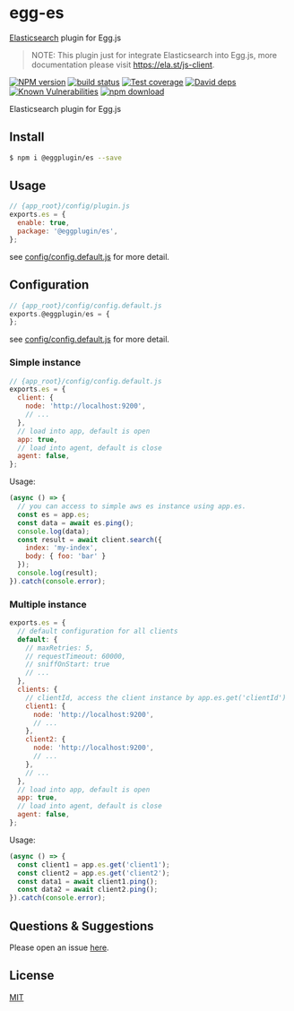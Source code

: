 # egg-es

[Elasticsearch](https://github.com/elastic/elasticsearch-js) plugin for Egg.js

> NOTE: This plugin just for integrate Elasticsearch into Egg.js, more documentation please visit https://ela.st/js-client.

[![NPM version][npm-image]][npm-url]
[![build status][travis-image]][travis-url]
[![Test coverage][codecov-image]][codecov-url]
[![David deps][david-image]][david-url]
[![Known Vulnerabilities][snyk-image]][snyk-url]
[![npm download][download-image]][download-url]

[npm-image]: https://img.shields.io/npm/v/@eggplugin/es.svg?style=flat-square
[npm-url]: https://npmjs.org/package/@eggplugin/es
[travis-image]: https://img.shields.io/travis/eggjs/@eggplugin/es.svg?style=flat-square
[travis-url]: https://travis-ci.org/eggjs/@eggplugin/es
[codecov-image]: https://img.shields.io/codecov/c/github/eggjs/@eggplugin/es.svg?style=flat-square
[codecov-url]: https://codecov.io/github/eggjs/@eggplugin/es?branch=master
[david-image]: https://img.shields.io/david/eggjs/@eggplugin/es.svg?style=flat-square
[david-url]: https://david-dm.org/eggjs/@eggplugin/es
[snyk-image]: https://snyk.io/test/npm/@eggplugin/es/badge.svg?style=flat-square
[snyk-url]: https://snyk.io/test/npm/@eggplugin/es
[download-image]: https://img.shields.io/npm/dm/@eggplugin/es.svg?style=flat-square
[download-url]: https://npmjs.org/package/@eggplugin/es

Elasticsearch plugin for Egg.js

## Install

```bash
$ npm i @eggplugin/es --save
```

## Usage

```js
// {app_root}/config/plugin.js
exports.es = {
  enable: true,
  package: '@eggplugin/es',
};
```
see [config/config.default.js](config/config.default.js) for more detail.

## Configuration

```js
// {app_root}/config/config.default.js
exports.@eggplugin/es = {
};
```
see [config/config.default.js](config/config.default.js) for more detail.

### Simple instance

```js
// {app_root}/config/config.default.js
exports.es = {
  client: {
    node: 'http://localhost:9200',
    // ...
  },
  // load into app, default is open
  app: true,
  // load into agent, default is close
  agent: false,
};
```

Usage:

```js
(async () => {
  // you can access to simple aws es instance using app.es.
  const es = app.es;
  const data = await es.ping();
  console.log(data);
  const result = await client.search({
    index: 'my-index',
    body: { foo: 'bar' }
  });
  console.log(result);
}).catch(console.error);
```

### Multiple instance

```js
exports.es = {
  // default configuration for all clients
  default: {
    // maxRetries: 5,
    // requestTimeout: 60000,
    // sniffOnStart: true
    // ...
  },
  clients: {
    // clientId, access the client instance by app.es.get('clientId')
    client1: {
      node: 'http://localhost:9200',
      // ...
    },
    client2: {
      node: 'http://localhost:9200',
      // ...
    },
    // ...
  },
  // load into app, default is open
  app: true,
  // load into agent, default is close
  agent: false,
};
```

Usage:

```js
(async () => {
  const client1 = app.es.get('client1'); 
  const client2 = app.es.get('client2'); 
  const data1 = await client1.ping();
  const data2 = await client2.ping();
}).catch(console.error);
```

## Questions & Suggestions

Please open an issue [here](https://github.com/fuxingZhang/egg-es/issues).

## License

[MIT](LICENSE)